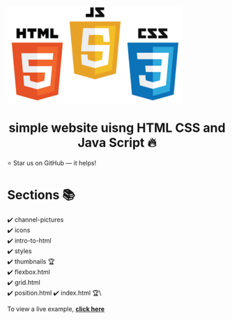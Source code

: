 <img width="80%" align="center" src="channel-pictures\htmlcssjs.jpeg" alt="html css js template mockup" /> <br/>

<h1 align="center"> simple website uisng HTML CSS and Java Script 🔥 </h1>

:star: Star us on GitHub — it helps!

# Sections 📚

✔️ channel-pictures\
✔️ icons\
✔️ intro-to-html\
✔️ styles\
✔️ thumbnails 🏆\
✔️ flexbox.html\
✔️ grid.html\
✔️ position.html
✔️ index.html 🏆\

To view a live example, **[click here](https://rohandeshmukh09.github.io/simplewebsite/)**
